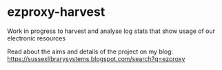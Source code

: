 # ezproxy-harvest
Work in progress to harvest and analyse log stats that show usage of our electronic resources

Read about the aims and details of the project on my blog:
https://sussexlibrarysystems.blogspot.com/search?q=ezproxy
